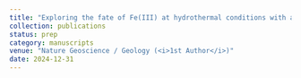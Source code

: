 ```yaml
---
title: "Exploring the fate of Fe(III) at hydrothermal conditions with an newly developed <i>in-situ</i> XAS capillary heating cell"
collection: publications
status: prep
category: manuscripts
venue: "Nature Geoscience / Geology (<i>1st Author</i>)"
date: 2024-12-31
---
```


